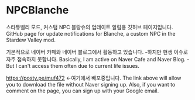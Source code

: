 # NPCBlanche
스타듀밸리 모드, 커스텀 NPC 블랑슈의 업데이트 알림용 깃허브 페이지입니다.
GitHub page for update notifications for Blanche, a custom NPC in the Stardew Valley mod.

기본적으로 네이버 카페와 네이버 블로그에서 활동하고 있습니다. -하지만 현생 이슈로 자주 접속하지 못합니다.
Basically, I am active on Naver Cafe and Naver Blog. -But I can't access them often due to current life issues.

https://posty.pe/muf472 <-여기에서 배포중입니다.
The link above will allow you to download the file without Naver signing up. Also, if you want to comment on the page, you can sign up with your Google email. 
